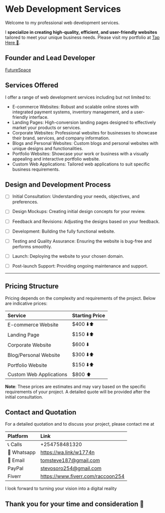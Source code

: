 # Web Development Services

Welcome to my professional web development services.

I **specialize in creating high-quality, efficient, and user-friendly websites** tailored to meet your unique business needs. Please visit my portfolio at [Tap Here 🔗](https://tomsteve.me).

## Founder and Lead Developer
[FutureSpace](https://futurespace.vercel.app/)

## Services Offered
I offer a range of web development services including but not limited to:

- E-commerce Websites: Robust and scalable online stores with integrated payment systems, inventory management, and a user-friendly interface.
- Landing Pages: High-conversion landing pages designed to effectively market your products or services.
- Corporate Websites: Professional websites for businesses to showcase their brand, services, and company information.
- Blogs and Personal Websites: Custom blogs and personal websites with unique designs and functionalities.
- Portfolio Websites: Showcase your work or business with a visually appealing and interactive portfolio website.
- Custom Web Applications: Tailored web applications to suit specific business requirements.
## Design and Development Process
-[ ] Initial Consultation: Understanding your needs, objectives, and preferences.


- [ ] Design Mockups: Creating initial design concepts for your review.


- [ ] Feedback and Revisions: Adjusting the designs based on your feedback.


- [ ] Development: Building the fully functional website.


- [ ] Testing and Quality Assurance: Ensuring the website is bug-free and performs smoothly.


- [ ] Launch: Deploying the website to your chosen domain.


- [ ] Post-launch Support: Providing ongoing maintenance and support.
------
## Pricing Structure
Pricing depends on the complexity and requirements of the project. Below are indicative prices:


| Service                 | Starting Price |
|:------------------------|:---------------|
| E-commerce Website      | $400 ⬇️⬆️      |
| Landing Page            | $150 ⬇️⬆️      |
| Corporate Website       | $600 ⬇️️       |
| Blog/Personal Website   | $300 ⬇️⬆️      |
| Portfolio Website       | $150 ⬇️⬆️      |
| Custom Web Applications | $800 ⬆️        |


**Note**: These prices are estimates and may vary based on the specific requirements of your project. A detailed quote will be provided after the initial consultation.

## Contact and Quotation
For a detailed quotation and to discuss your project, please contact me at 

| Platform    | Link                              |
|:------------|:----------------------------------|
| 📞 Calls    | +254758481320                     |
| 🔗 Whatsapp | https://wa.link/w1774n            |
| 📨 Email    | tomsteve187@gmail.com             |
| PayPal      | stevosoro254@gmail.com            |
| Fiverr      | https://www.fiverr.com/raccoon254 |


I look forward to turning your vision into a digital reality

## Thank you for your time and consideration 🙏